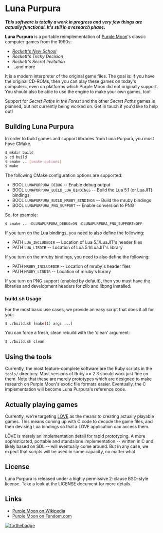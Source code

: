 # Luna Purpura

_**This software is totally a work in progress and very few things are
actually functional.  It's still in a research phase.**_

**Luna Purpura** is a portable reimplementation of [Purple Moon][]'s classic
computer games from the 1990s:

- [_Rockett's New School_](https://en.wikipedia.org/wiki/Rockett%27s_New_School)
- _Rockett's Tricky Decision_
- _Rockett's Secret Invitation_
- ...and more

It is a modern interpreter of the original game files. The goal is: if you
have the original CD-ROMs, then you can play these games on today's
computers, even on platforms which Purple Moon did not originally support.
You should also be able to use the engine to make your own games, too!

Support for _Secret Paths in the Forest_ and the other _Secret Paths_ games
is planned, but not currently being worked on. Get in touch if you'd like to
help out!


## Building Luna Purpura

In order to build games and support libraries from Luna Purpura, you must
have CMake.

```sh
$ mkdir build
$ cd build
$ cmake .. [cmake-options]
$ make
```

The following CMake configuration options are supported:

- BOOL `LUNAPURPURA_DEBUG` -- Enable debug output
- BOOL `LUNAPURPURA_BUILD_LUA_BINDINGS` -- Build the Lua 5.1 (or LuaJIT) bindings
- BOOL `LUNAPURPURA_BUILD_MRUBY_BINDINGS` -- Build the mruby bindings
- BOOL `LUNAPURPURA_PNG_SUPPORT` -- Enable conversion to PNG

So, for example:

```
$ cmake .. -DLUNAPURPURA_DEBUG=ON -DLUNAPURPURA_PNG_SUPPORT=OFF
```

If you turn on the Lua bindings, you need to also define the following:

- PATH `LUA_INCLUDEDIR` -- Location of Lua 5.1/LuaJIT's header files
- PATH `LUA_LIBDIR` -- Location of Lua 5.1/LuaJIT's library

If you turn on the mruby bindings, you need to also define the following:

- PATH `MRUBY_INCLUDEDIR` -- Location of mruby's header files
- PATH `MRUBY_LIBDIR` -- Location of mruby's library

If you turn on PNG support (enabled by default), then you must have the
libraries and development headers for zlib and libpng installed.


### build.sh Usage

For the most basic use cases, we provide an easy script that does it all for
you:

```sh
$ ./build.sh [make(1) args ...]
```

You can force a fresh, clean rebuild with the 'clean' argument:

```sh
$ ./build.sh clean
```


## Using the tools

Currently, the most feature-complete software are the Ruby scripts in the
`tools/` directory. Most versions of Ruby >= 2.3 should work just fine on
them.  Note that these are merely prototypes which are designed to make
research on Purple Moon's exotic file formats easier. Eventually, the C
implementation will become Luna Purpura's reference code.


## Actually playing games

Currently, we're targeting [LÖVE][love] as the means to creating actually
playable games. This means coming up with C code to decode the game files,
and then devising Lua bindings so that a LÖVE application can access them.

LÖVE is merely an implementation detail for rapid prototyping. A more
sophisticated, portable and standalone implementation -- written in C and
likely based on SDL -- will eventually come around. But in any case, we
expect that scripts will be used in some capacity, no matter what.


## License

Luna Purpura is released under a highly permissive 2-clause BSD-style
license. Take a look at the LICENSE document for more details.


## Links

- [Purple Moon on Wikipedia][Purple Moon]
- [Purple Moon on Fandom.com][purple-moon-fandom]


[![forthebadge](https://forthebadge.com/images/badges/built-by-codebabes.svg)](https://forthebadge.com)

[love]: https://love2d.org
[Purple Moon]: https://en.wikipedia.org/wiki/Purple_Moon
[purple-moon-fandom]: https://purplemoon.fandom.com/wiki/Purple_Moon_Wiki
